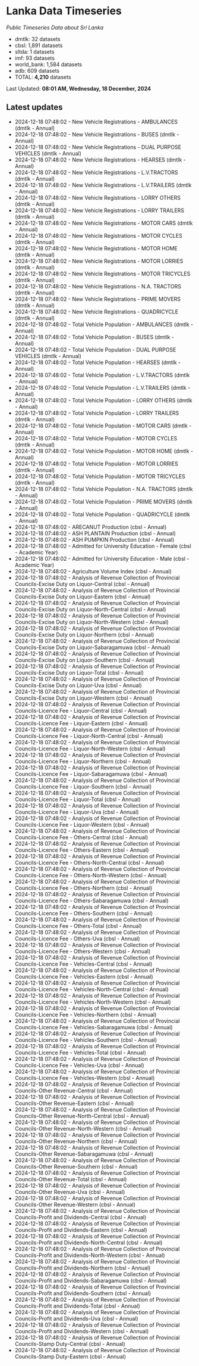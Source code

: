 # Lanka Data Timeseries
*Public Timeseries Data about Sri Lanka*

* dmtlk: 32 datasets
* cbsl: 1,891 datasets
* sltda: 1 datasets
* imf: 93 datasets
* world_bank: 1,584 datasets
* adb: 609 datasets
* TOTAL: **4,210** datasets

Last Updated: **08:01 AM, Wednesday, 18 December, 2024**

## Latest updates

* 2024-12-18 07:48:02 - New Vehicle Registrations - AMBULANCES (dmtlk - Annual)
* 2024-12-18 07:48:02 - New Vehicle Registrations - BUSES (dmtlk - Annual)
* 2024-12-18 07:48:02 - New Vehicle Registrations - DUAL PURPOSE VEHICLES (dmtlk - Annual)
* 2024-12-18 07:48:02 - New Vehicle Registrations - HEARSES (dmtlk - Annual)
* 2024-12-18 07:48:02 - New Vehicle Registrations - L.V.TRACTORS (dmtlk - Annual)
* 2024-12-18 07:48:02 - New Vehicle Registrations - L.V.TRAILERS (dmtlk - Annual)
* 2024-12-18 07:48:02 - New Vehicle Registrations - LORRY OTHERS (dmtlk - Annual)
* 2024-12-18 07:48:02 - New Vehicle Registrations - LORRY TRAILERS (dmtlk - Annual)
* 2024-12-18 07:48:02 - New Vehicle Registrations - MOTOR CARS (dmtlk - Annual)
* 2024-12-18 07:48:02 - New Vehicle Registrations - MOTOR CYCLES (dmtlk - Annual)
* 2024-12-18 07:48:02 - New Vehicle Registrations - MOTOR HOME (dmtlk - Annual)
* 2024-12-18 07:48:02 - New Vehicle Registrations - MOTOR LORRIES (dmtlk - Annual)
* 2024-12-18 07:48:02 - New Vehicle Registrations - MOTOR TRICYCLES (dmtlk - Annual)
* 2024-12-18 07:48:02 - New Vehicle Registrations - N.A. TRACTORS (dmtlk - Annual)
* 2024-12-18 07:48:02 - New Vehicle Registrations - PRIME MOVERS (dmtlk - Annual)
* 2024-12-18 07:48:02 - New Vehicle Registrations - QUADRICYCLE (dmtlk - Annual)
* 2024-12-18 07:48:02 - Total Vehicle Population - AMBULANCES (dmtlk - Annual)
* 2024-12-18 07:48:02 - Total Vehicle Population - BUSES (dmtlk - Annual)
* 2024-12-18 07:48:02 - Total Vehicle Population - DUAL PURPOSE VEHICLES (dmtlk - Annual)
* 2024-12-18 07:48:02 - Total Vehicle Population - HEARSES (dmtlk - Annual)
* 2024-12-18 07:48:02 - Total Vehicle Population - L.V.TRACTORS (dmtlk - Annual)
* 2024-12-18 07:48:02 - Total Vehicle Population - L.V.TRAILERS (dmtlk - Annual)
* 2024-12-18 07:48:02 - Total Vehicle Population - LORRY OTHERS (dmtlk - Annual)
* 2024-12-18 07:48:02 - Total Vehicle Population - LORRY TRAILERS (dmtlk - Annual)
* 2024-12-18 07:48:02 - Total Vehicle Population - MOTOR CARS (dmtlk - Annual)
* 2024-12-18 07:48:02 - Total Vehicle Population - MOTOR CYCLES (dmtlk - Annual)
* 2024-12-18 07:48:02 - Total Vehicle Population - MOTOR HOME (dmtlk - Annual)
* 2024-12-18 07:48:02 - Total Vehicle Population - MOTOR LORRIES (dmtlk - Annual)
* 2024-12-18 07:48:02 - Total Vehicle Population - MOTOR TRICYCLES (dmtlk - Annual)
* 2024-12-18 07:48:02 - Total Vehicle Population - N.A. TRACTORS (dmtlk - Annual)
* 2024-12-18 07:48:02 - Total Vehicle Population - PRIME MOVERS (dmtlk - Annual)
* 2024-12-18 07:48:02 - Total Vehicle Population - QUADRICYCLE (dmtlk - Annual)
* 2024-12-18 07:48:02 - ARECANUT Production (cbsl - Annual)
* 2024-12-18 07:48:02 - ASH PLANTAIN Production (cbsl - Annual)
* 2024-12-18 07:48:02 - ASH PUMPKIN Production (cbsl - Annual)
* 2024-12-18 07:48:02 - Admitted for University Education - Female (cbsl - Academic Year)
* 2024-12-18 07:48:02 - Admitted for University Education - Male (cbsl - Academic Year)
* 2024-12-18 07:48:02 - Agriculture Volume Index (cbsl - Annual)
* 2024-12-18 07:48:02 - Analysis of Revenue Collection of Provincial Councils-Excise Duty on Liquor-Central (cbsl - Annual)
* 2024-12-18 07:48:02 - Analysis of Revenue Collection of Provincial Councils-Excise Duty on Liquor-Eastern (cbsl - Annual)
* 2024-12-18 07:48:02 - Analysis of Revenue Collection of Provincial Councils-Excise Duty on Liquor-North-Central (cbsl - Annual)
* 2024-12-18 07:48:02 - Analysis of Revenue Collection of Provincial Councils-Excise Duty on Liquor-North-Western (cbsl - Annual)
* 2024-12-18 07:48:02 - Analysis of Revenue Collection of Provincial Councils-Excise Duty on Liquor-Northern (cbsl - Annual)
* 2024-12-18 07:48:02 - Analysis of Revenue Collection of Provincial Councils-Excise Duty on Liquor-Sabaragamuwa (cbsl - Annual)
* 2024-12-18 07:48:02 - Analysis of Revenue Collection of Provincial Councils-Excise Duty on Liquor-Southern (cbsl - Annual)
* 2024-12-18 07:48:02 - Analysis of Revenue Collection of Provincial Councils-Excise Duty on Liquor-Total (cbsl - Annual)
* 2024-12-18 07:48:02 - Analysis of Revenue Collection of Provincial Councils-Excise Duty on Liquor-Uva (cbsl - Annual)
* 2024-12-18 07:48:02 - Analysis of Revenue Collection of Provincial Councils-Excise Duty on Liquor-Western (cbsl - Annual)
* 2024-12-18 07:48:02 - Analysis of Revenue Collection of Provincial Councils-Licence Fee - Liquor-Central (cbsl - Annual)
* 2024-12-18 07:48:02 - Analysis of Revenue Collection of Provincial Councils-Licence Fee - Liquor-Eastern (cbsl - Annual)
* 2024-12-18 07:48:02 - Analysis of Revenue Collection of Provincial Councils-Licence Fee - Liquor-North-Central (cbsl - Annual)
* 2024-12-18 07:48:02 - Analysis of Revenue Collection of Provincial Councils-Licence Fee - Liquor-North-Western (cbsl - Annual)
* 2024-12-18 07:48:02 - Analysis of Revenue Collection of Provincial Councils-Licence Fee - Liquor-Northern (cbsl - Annual)
* 2024-12-18 07:48:02 - Analysis of Revenue Collection of Provincial Councils-Licence Fee - Liquor-Sabaragamuwa (cbsl - Annual)
* 2024-12-18 07:48:02 - Analysis of Revenue Collection of Provincial Councils-Licence Fee - Liquor-Southern (cbsl - Annual)
* 2024-12-18 07:48:02 - Analysis of Revenue Collection of Provincial Councils-Licence Fee - Liquor-Total (cbsl - Annual)
* 2024-12-18 07:48:02 - Analysis of Revenue Collection of Provincial Councils-Licence Fee - Liquor-Uva (cbsl - Annual)
* 2024-12-18 07:48:02 - Analysis of Revenue Collection of Provincial Councils-Licence Fee - Liquor-Western (cbsl - Annual)
* 2024-12-18 07:48:02 - Analysis of Revenue Collection of Provincial Councils-Licence Fee - Others-Central (cbsl - Annual)
* 2024-12-18 07:48:02 - Analysis of Revenue Collection of Provincial Councils-Licence Fee - Others-Eastern (cbsl - Annual)
* 2024-12-18 07:48:02 - Analysis of Revenue Collection of Provincial Councils-Licence Fee - Others-North-Central (cbsl - Annual)
* 2024-12-18 07:48:02 - Analysis of Revenue Collection of Provincial Councils-Licence Fee - Others-North-Western (cbsl - Annual)
* 2024-12-18 07:48:02 - Analysis of Revenue Collection of Provincial Councils-Licence Fee - Others-Northern (cbsl - Annual)
* 2024-12-18 07:48:02 - Analysis of Revenue Collection of Provincial Councils-Licence Fee - Others-Sabaragamuwa (cbsl - Annual)
* 2024-12-18 07:48:02 - Analysis of Revenue Collection of Provincial Councils-Licence Fee - Others-Southern (cbsl - Annual)
* 2024-12-18 07:48:02 - Analysis of Revenue Collection of Provincial Councils-Licence Fee - Others-Total (cbsl - Annual)
* 2024-12-18 07:48:02 - Analysis of Revenue Collection of Provincial Councils-Licence Fee - Others-Uva (cbsl - Annual)
* 2024-12-18 07:48:02 - Analysis of Revenue Collection of Provincial Councils-Licence Fee - Others-Western (cbsl - Annual)
* 2024-12-18 07:48:02 - Analysis of Revenue Collection of Provincial Councils-Licence Fee - Vehicles-Central (cbsl - Annual)
* 2024-12-18 07:48:02 - Analysis of Revenue Collection of Provincial Councils-Licence Fee - Vehicles-Eastern (cbsl - Annual)
* 2024-12-18 07:48:02 - Analysis of Revenue Collection of Provincial Councils-Licence Fee - Vehicles-North-Central (cbsl - Annual)
* 2024-12-18 07:48:02 - Analysis of Revenue Collection of Provincial Councils-Licence Fee - Vehicles-North-Western (cbsl - Annual)
* 2024-12-18 07:48:02 - Analysis of Revenue Collection of Provincial Councils-Licence Fee - Vehicles-Northern (cbsl - Annual)
* 2024-12-18 07:48:02 - Analysis of Revenue Collection of Provincial Councils-Licence Fee - Vehicles-Sabaragamuwa (cbsl - Annual)
* 2024-12-18 07:48:02 - Analysis of Revenue Collection of Provincial Councils-Licence Fee - Vehicles-Southern (cbsl - Annual)
* 2024-12-18 07:48:02 - Analysis of Revenue Collection of Provincial Councils-Licence Fee - Vehicles-Total (cbsl - Annual)
* 2024-12-18 07:48:02 - Analysis of Revenue Collection of Provincial Councils-Licence Fee - Vehicles-Uva (cbsl - Annual)
* 2024-12-18 07:48:02 - Analysis of Revenue Collection of Provincial Councils-Licence Fee - Vehicles-Western (cbsl - Annual)
* 2024-12-18 07:48:02 - Analysis of Revenue Collection of Provincial Councils-Other Revenue-Central (cbsl - Annual)
* 2024-12-18 07:48:02 - Analysis of Revenue Collection of Provincial Councils-Other Revenue-Eastern (cbsl - Annual)
* 2024-12-18 07:48:02 - Analysis of Revenue Collection of Provincial Councils-Other Revenue-North-Central (cbsl - Annual)
* 2024-12-18 07:48:02 - Analysis of Revenue Collection of Provincial Councils-Other Revenue-North-Western (cbsl - Annual)
* 2024-12-18 07:48:02 - Analysis of Revenue Collection of Provincial Councils-Other Revenue-Northern (cbsl - Annual)
* 2024-12-18 07:48:02 - Analysis of Revenue Collection of Provincial Councils-Other Revenue-Sabaragamuwa (cbsl - Annual)
* 2024-12-18 07:48:02 - Analysis of Revenue Collection of Provincial Councils-Other Revenue-Southern (cbsl - Annual)
* 2024-12-18 07:48:02 - Analysis of Revenue Collection of Provincial Councils-Other Revenue-Total (cbsl - Annual)
* 2024-12-18 07:48:02 - Analysis of Revenue Collection of Provincial Councils-Other Revenue-Uva (cbsl - Annual)
* 2024-12-18 07:48:02 - Analysis of Revenue Collection of Provincial Councils-Other Revenue-Western (cbsl - Annual)
* 2024-12-18 07:48:02 - Analysis of Revenue Collection of Provincial Councils-Profit and Dividends-Central (cbsl - Annual)
* 2024-12-18 07:48:02 - Analysis of Revenue Collection of Provincial Councils-Profit and Dividends-Eastern (cbsl - Annual)
* 2024-12-18 07:48:02 - Analysis of Revenue Collection of Provincial Councils-Profit and Dividends-North-Central (cbsl - Annual)
* 2024-12-18 07:48:02 - Analysis of Revenue Collection of Provincial Councils-Profit and Dividends-North-Western (cbsl - Annual)
* 2024-12-18 07:48:02 - Analysis of Revenue Collection of Provincial Councils-Profit and Dividends-Northern (cbsl - Annual)
* 2024-12-18 07:48:02 - Analysis of Revenue Collection of Provincial Councils-Profit and Dividends-Sabaragamuwa (cbsl - Annual)
* 2024-12-18 07:48:02 - Analysis of Revenue Collection of Provincial Councils-Profit and Dividends-Southern (cbsl - Annual)
* 2024-12-18 07:48:02 - Analysis of Revenue Collection of Provincial Councils-Profit and Dividends-Total (cbsl - Annual)
* 2024-12-18 07:48:02 - Analysis of Revenue Collection of Provincial Councils-Profit and Dividends-Uva (cbsl - Annual)
* 2024-12-18 07:48:02 - Analysis of Revenue Collection of Provincial Councils-Profit and Dividends-Western (cbsl - Annual)
* 2024-12-18 07:48:02 - Analysis of Revenue Collection of Provincial Councils-Stamp Duty-Central (cbsl - Annual)
* 2024-12-18 07:48:02 - Analysis of Revenue Collection of Provincial Councils-Stamp Duty-Eastern (cbsl - Annual)